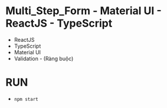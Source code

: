 # Multi_Step_Form - Material UI - ReactJS - TypeScript
- ReactJS
- TypeScript
- Material UI
- Validation - (Ràng buộc)

# RUN
- `npm start`
